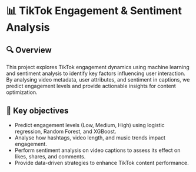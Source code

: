 # 📊 TikTok Engagement & Sentiment Analysis

## 🔍 Overview
This project explores TikTok engagement dynamics using machine learning and sentiment analysis to identify key factors influencing user interaction. By analysing video metadata, user attributes, and sentiment in captions, we predict engagement levels and provide actionable insights for content optimization.

## 🎯 Key objectives
- Predict engagement levels (Low, Medium, High) using logistic regression, Random Forest, and XGBoost.
- Analyse how hashtags, video length, and music trends impact engagement.
- Perform sentiment analysis on video captions to assess its effect on likes, shares, and comments.
- Provide data-driven strategies to enhance TikTok content performance.
